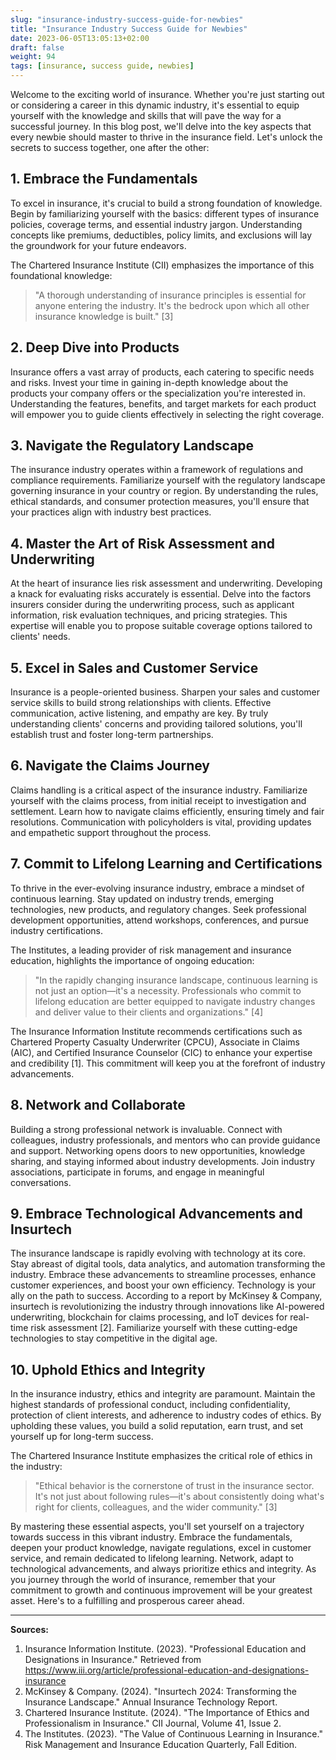 ```yaml
---
slug: "insurance-industry-success-guide-for-newbies"
title: "Insurance Industry Success Guide for Newbies"
date: 2023-06-05T13:05:13+02:00
draft: false
weight: 94 
tags: [insurance, success guide, newbies] 
--- 
```


<!-- # Your Path to Success in the Insurance Industry: Essential Know-How for Newbies -->

Welcome to the exciting world of insurance. Whether you're just starting out or considering a career in this dynamic industry, it's essential to equip yourself with the knowledge and skills that will pave the way for a successful journey. In this blog post, we'll delve into the key aspects that every newbie should master to thrive in the insurance field. Let's unlock the secrets to success together, one after the other:

## 1. Embrace the Fundamentals

To excel in insurance, it's crucial to build a strong foundation of knowledge. Begin by familiarizing yourself with the basics: different types of insurance policies, coverage terms, and essential industry jargon. Understanding concepts like premiums, deductibles, policy limits, and exclusions will lay the groundwork for your future endeavors.

The Chartered Insurance Institute (CII) emphasizes the importance of this foundational knowledge:

> "A thorough understanding of insurance principles is essential for anyone entering the industry. It's the bedrock upon which all other insurance knowledge is built." [3]

## 2. Deep Dive into Products

Insurance offers a vast array of products, each catering to specific needs and risks. Invest your time in gaining in-depth knowledge about the products your company offers or the specialization you're interested in. Understanding the features, benefits, and target markets for each product will empower you to guide clients effectively in selecting the right coverage.

## 3. Navigate the Regulatory Landscape

The insurance industry operates within a framework of regulations and compliance requirements. Familiarize yourself with the regulatory landscape governing insurance in your country or region. By understanding the rules, ethical standards, and consumer protection measures, you'll ensure that your practices align with industry best practices.

## 4. Master the Art of Risk Assessment and Underwriting

At the heart of insurance lies risk assessment and underwriting. Developing a knack for evaluating risks accurately is essential. Delve into the factors insurers consider during the underwriting process, such as applicant information, risk evaluation techniques, and pricing strategies. This expertise will enable you to propose suitable coverage options tailored to clients' needs.

## 5. Excel in Sales and Customer Service

Insurance is a people-oriented business. Sharpen your sales and customer service skills to build strong relationships with clients. Effective communication, active listening, and empathy are key. By truly understanding clients' concerns and providing tailored solutions, you'll establish trust and foster long-term partnerships.

## 6. Navigate the Claims Journey

Claims handling is a critical aspect of the insurance industry. Familiarize yourself with the claims process, from initial receipt to investigation and settlement. Learn how to navigate claims efficiently, ensuring timely and fair resolutions. Communication with policyholders is vital, providing updates and empathetic support throughout the process.

## 7. Commit to Lifelong Learning and Certifications

To thrive in the ever-evolving insurance industry, embrace a mindset of continuous learning. Stay updated on industry trends, emerging technologies, new products, and regulatory changes. Seek professional development opportunities, attend workshops, conferences, and pursue industry certifications. 

The Institutes, a leading provider of risk management and insurance education, highlights the importance of ongoing education:

> "In the rapidly changing insurance landscape, continuous learning is not just an option—it's a necessity. Professionals who commit to lifelong education are better equipped to navigate industry changes and deliver value to their clients and organizations." [4]

The Insurance Information Institute recommends certifications such as Chartered Property Casualty Underwriter (CPCU), Associate in Claims (AIC), and Certified Insurance Counselor (CIC) to enhance your expertise and credibility [1]. This commitment will keep you at the forefront of industry advancements.

## 8. Network and Collaborate

Building a strong professional network is invaluable. Connect with colleagues, industry professionals, and mentors who can provide guidance and support. Networking opens doors to new opportunities, knowledge sharing, and staying informed about industry developments. Join industry associations, participate in forums, and engage in meaningful conversations.

## 9. Embrace Technological Advancements and Insurtech

The insurance landscape is rapidly evolving with technology at its core. Stay abreast of digital tools, data analytics, and automation transforming the industry. Embrace these advancements to streamline processes, enhance customer experiences, and boost your own efficiency. Technology is your ally on the path to success. According to a report by McKinsey & Company, insurtech is revolutionizing the industry through innovations like AI-powered underwriting, blockchain for claims processing, and IoT devices for real-time risk assessment [2]. Familiarize yourself with these cutting-edge technologies to stay competitive in the digital age.

## 10. Uphold Ethics and Integrity

In the insurance industry, ethics and integrity are paramount. Maintain the highest standards of professional conduct, including confidentiality, protection of client interests, and adherence to industry codes of ethics. By upholding these values, you build a solid reputation, earn trust, and set yourself up for long-term success.

The Chartered Insurance Institute emphasizes the critical role of ethics in the industry:

> "Ethical behavior is the cornerstone of trust in the insurance sector. It's not just about following rules—it's about consistently doing what's right for clients, colleagues, and the wider community." [3]

By mastering these essential aspects, you'll set yourself on a trajectory towards success in this vibrant industry. Embrace the fundamentals, deepen your product knowledge, navigate regulations, excel in customer service, and remain dedicated to lifelong learning. Network, adapt to technological advancements, and always prioritize ethics and integrity. As you journey through the world of insurance, remember that your commitment to growth and continuous improvement will be your greatest asset. Here's to a fulfilling and prosperous career ahead.

---

**Sources:**
1. Insurance Information Institute. (2023). "Professional Education and Designations in Insurance." Retrieved from https://www.iii.org/article/professional-education-and-designations-insurance
2. McKinsey & Company. (2024). "Insurtech 2024: Transforming the Insurance Landscape." Annual Insurance Technology Report.
3. Chartered Insurance Institute. (2024). "The Importance of Ethics and Professionalism in Insurance." CII Journal, Volume 41, Issue 2.
4. The Institutes. (2023). "The Value of Continuous Learning in Insurance." Risk Management and Insurance Education Quarterly, Fall Edition.